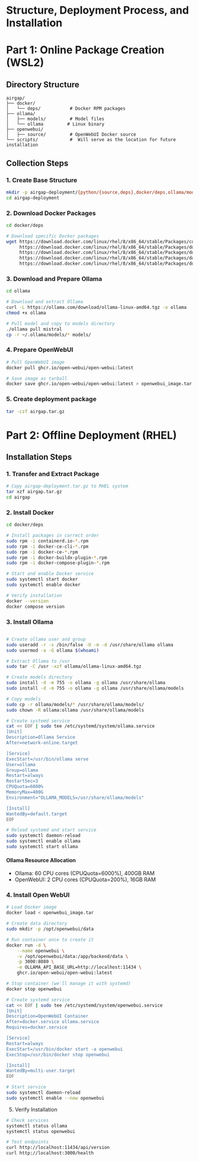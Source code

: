 # Structure, Deployment Process, and Installation

# Part 1: Online Package Creation (WSL2)

## Directory Structure
```plaintext
airgap/
├── docker/
│   └── deps/           # Docker RPM packages
├── ollama/
│   ├── models/         # Model files
│   └── ollama         # Linux binary
├── openwebui/
│   ├── source/         # OpenWebUI Docker source
└── scripts/            #  Will serve as the location for future installation 
```

## Collection Steps

### 1. Create Base Structure
```bash
mkdir -p airgap-deployment/{python/{source,deps},docker/deps,ollama/models,openwebui/{source,packages},scripts}
cd airgap-deployment
```

### 2. Download Docker Packages
```bash
cd docker/deps

# Download specific Docker packages
wget https://download.docker.com/linux/rhel/8/x86_64/stable/Packages/containerd.io-1.7.25-3.1.el8.x86_64.rpm \
     https://download.docker.com/linux/rhel/8/x86_64/stable/Packages/docker-ce-27.5.1-1.el8.x86_64.rpm \
     https://download.docker.com/linux/rhel/8/x86_64/stable/Packages/docker-ce-cli-27.5.1-1.el8.x86_64.rpm \
     https://download.docker.com/linux/rhel/8/x86_64/stable/Packages/docker-buildx-plugin-0.20.0-1.el8.x86_64.rpm \
     https://download.docker.com/linux/rhel/8/x86_64/stable/Packages/docker-compose-plugin-2.32.4-1.el8.x86_64.rpm
```

### 3. Download and Prepare Ollama
```bash
cd ollama

# Download and extract Ollama
curl -L https://ollama.com/download/ollama-linux-amd64.tgz -o ollama
chmod +x ollama

# Pull model and copy to models directory
./ollama pull mistral
cp -r ~/.ollama/models/* models/

```

### 4. Prepare OpenWebUI
   ```bash
   # Pull OpenWebUI image
   docker pull ghcr.io/open-webui/open-webui:latest
   
   # Save image as tarball
   docker save ghcr.io/open-webui/open-webui:latest > openwebui_image.tar
   ```


### 5. Create deployment package
```bash 
tar -czf airgap.tar.gz
```


# Part 2: Offline Deployment (RHEL)

## Installation Steps

### 1. Transfer and Extract Package
```bash
# Copy airgap-deployment.tar.gz to RHEL system
tar xzf airgap.tar.gz
cd airgap
```

### 2. Install Docker

```bash
cd docker/deps

# Install packages in correct order
sudo rpm -i containerd.io-*.rpm
sudo rpm -i docker-ce-cli-*.rpm
sudo rpm -i docker-ce-*.rpm
sudo rpm -i docker-buildx-plugin-*.rpm
sudo rpm -i docker-compose-plugin-*.rpm

# Start and enable Docker service
sudo systemctl start docker
sudo systemctl enable docker

# Verify installation
docker --version
docker compose version
```


### 3. Install Ollama
```bash

# Create ollama user and group
sudo useradd -r -s /bin/false -U -m -d /usr/share/ollama ollama
sudo usermod -a -G ollama $(whoami)

# Extract Ollama to /usr
sudo tar -C /usr -xzf ollama/ollama-linux-amd64.tgz

# Create models directory
sudo install -d -m 755 -o ollama -g ollama /usr/share/ollama
sudo install -d -m 755 -o ollama -g ollama /usr/share/ollama/models

# Copy models
sudo cp -r ollama/models/* /usr/share/ollama/models/
sudo chown -R ollama:ollama /usr/share/ollama/models

# Create systemd service
cat << EOF | sudo tee /etc/systemd/system/ollama.service
[Unit]
Description=Ollama Service
After=network-online.target

[Service]
ExecStart=/usr/bin/ollama serve
User=ollama
Group=ollama
Restart=always
RestartSec=3
CPUQuota=6000%
MemoryMax=400G
Environment="OLLAMA_MODELS=/usr/share/ollama/models"

[Install]
WantedBy=default.target
EOF

# Reload systemd and start service
sudo systemctl daemon-reload
sudo systemctl enable ollama
sudo systemctl start ollama
```

#### Ollama Resource Allocation
- Ollama: 60 CPU cores (CPUQuota=6000%), 400GB RAM
- OpenWebUI: 2 CPU cores (CPUQuota=200%), 16GB RAM

### 4. Install Open WebUI

```bash
# Load Docker image
docker load < openwebui_image.tar

# Create data directory
sudo mkdir -p /opt/openwebui/data

# Run container once to create it
docker run -d \
    --name openwebui \
    -v /opt/openwebui/data:/app/backend/data \
    -p 3000:8080 \
    -e OLLAMA_API_BASE_URL=http://localhost:11434 \
    ghcr.io/open-webui/open-webui:latest

# Stop container (we'll manage it with systemd)
docker stop openwebui

# Create systemd service
cat << EOF | sudo tee /etc/systemd/system/openwebui.service
[Unit]
Description=OpenWebUI Container
After=docker.service ollama.service
Requires=docker.service

[Service]
Restart=always
ExecStart=/usr/bin/docker start -a openwebui
ExecStop=/usr/bin/docker stop openwebui

[Install]
WantedBy=multi-user.target
EOF

# Start service
sudo systemctl daemon-reload
sudo systemctl enable --now openwebui
```

5. Verify Installation

```bash
# Check services
systemctl status ollama
systemctl status openwebui

# Test endpoints
curl http://localhost:11434/api/version
curl http://localhost:3000/health
```
